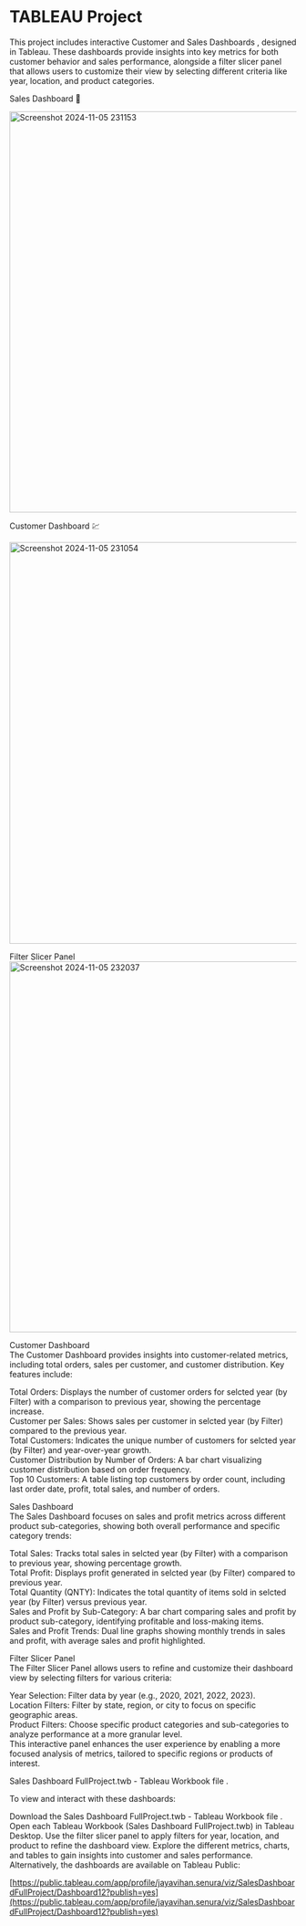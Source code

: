 # TABLEAU Project

This project includes interactive Customer and Sales Dashboards , designed in Tableau. These dashboards provide insights into key metrics for both customer behavior and sales performance, alongside a filter slicer panel that allows users to customize their view by selecting different criteria like year, location, and product categories.

Sales Dashboard 🏪

<img width="703" alt="Screenshot 2024-11-05 231153" src="https://github.com/user-attachments/assets/5dbed37f-461a-44fe-be41-b54201232949">

Customer Dashboard 💹

<img width="704" alt="Screenshot 2024-11-05 231054" src="https://github.com/user-attachments/assets/6774354c-c14b-467d-b2b6-bfb799b31b7b">

Filter Slicer Panel  
<img width="650" alt="Screenshot 2024-11-05 232037" src="https://github.com/user-attachments/assets/f7f22b3e-66f1-442d-8181-5662c2accebc">  
  
Customer Dashboard  
The Customer Dashboard provides insights into customer-related metrics, including total orders, sales per customer, and customer distribution. Key features include:

Total Orders: Displays the number of customer orders for selcted year (by Filter) with a comparison to previous year, showing the percentage increase.  
Customer per Sales: Shows sales per customer in selcted year (by Filter) compared to the previous year.  
Total Customers: Indicates the unique number of customers for selcted year (by Filter) and year-over-year growth.  
Customer Distribution by Number of Orders: A bar chart visualizing customer distribution based on order frequency.  
Top 10 Customers: A table listing top customers by order count, including last order date, profit, total sales, and number of orders.  

Sales Dashboard  
The Sales Dashboard focuses on sales and profit metrics across different product sub-categories, showing both overall performance and specific category trends:

Total Sales: Tracks total sales in selcted year (by Filter) with a comparison to previous year, showing percentage growth.  
Total Profit: Displays profit generated in selcted year (by Filter) compared to previous year.  
Total Quantity (QNTY): Indicates the total quantity of items sold in selcted year (by Filter) versus previous year.    
Sales and Profit by Sub-Category: A bar chart comparing sales and profit by product sub-category, identifying profitable and loss-making items.  
Sales and Profit Trends: Dual line graphs showing monthly trends in sales and profit, with average sales and profit highlighted.    

Filter Slicer Panel  
The Filter Slicer Panel allows users to refine and customize their dashboard view by selecting filters for various criteria:

Year Selection: Filter data by year (e.g., 2020, 2021, 2022, 2023).  
Location Filters: Filter by state, region, or city to focus on specific geographic areas.  
Product Filters: Choose specific product categories and sub-categories to analyze performance at a more granular level.  
This interactive panel enhances the user experience by enabling a more focused analysis of metrics, tailored to specific regions or products of interest.  
  

Sales Dashboard FullProject.twb - Tableau Workbook file .

To view and interact with these dashboards:

Download the Sales Dashboard FullProject.twb - Tableau Workbook file .
Open each Tableau Workbook (Sales Dashboard FullProject.twb) in Tableau Desktop.
Use the filter slicer panel to apply filters for year, location, and product to refine the dashboard view.
Explore the different metrics, charts, and tables to gain insights into customer and sales performance.
Alternatively, the dashboards are available on Tableau Public:

[https://public.tableau.com/app/profile/jayavihan.senura/viz/SalesDashboardFullProject/Dashboard12?publish=yes](https://public.tableau.com/app/profile/jayavihan.senura/viz/SalesDashboardFullProject/Dashboard12?publish=yes)


